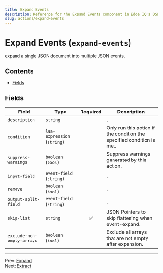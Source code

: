 ```yaml
---
title: Expand Events
description: Reference for the Expand Events component in Edge IQ's DSL
slug: actions/expand-events
---
```


# Expand Events (`expand-events`)

expand a single JSON document into multiple JSON events.


## Contents

- [Fields](#fields)




## Fields


| Field | Type | Required | Description |
|---|---|:---:|---|
| `description` | `string` |  | . |
| `condition` | `lua-expression` (`string`) |  | Only run this action if the condition the specified condition is met. |
| `suppress-warnings` | `boolean` (`bool`) |  | Suppress warnings generated by this action. |
| `input-field` | `event-field` (`string`) |  | . |
| `remove` | `boolean` (`bool`) |  | . |
| `output-split-field` | `event-field` (`string`) |  | . |
| `skip-list` | `string` | ✅ | JSON Pointers to skip flattening when event-expand. |
| `exclude-non-empty-arrays` | `boolean` (`bool`) |  | Exclude all arrays that are not empty after expansion. |








---
Prev: [Expand](expand.md)  
Next: [Extract](extract.md)  
